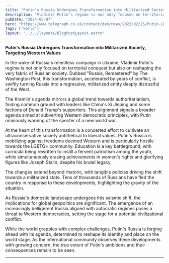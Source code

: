 ```yaml
---
title: "Putin's Russia Undergoes Transformation into Militarized Society, Targeting Western Values"
description: "Vladimir Putin's regime is not only focused on territorial conquest but also on reshaping the very fabric of Russian society."
pubDate: "2024-05-07"
hero: "https://www.telegraph.co.uk/content/dam/news/2022/02/25/Putin-LEAD_trans_NvBQzQNjv4BqqVzuuqpFlyLIwiB6NTmJwfSVWeZ_vEN7c6bHu2jJnT8.jpg?imwidth=680"
tags: ["world"]
layout: "../../layouts/BlogPostLayout.astro"
---
```

**Putin's Russia Undergoes Transformation into Militarized Society, Targeting Western Values**


In the wake of Russia's relentless campaign in Ukraine, Vladimir Putin's regime is not only focused on territorial conquest but also on reshaping the very fabric of Russian society. Dubbed "Russia, Remastered" by The Washington Post, this transformation, accelerated by years of conflict, is swiftly turning Russia into a regressive, militarized entity deeply distrustful of the West.

The Kremlin's agenda mirrors a global trend towards authoritarianism, finding common ground with leaders like China's Xi Jinping and some factions of Donald Trump's supporters. This alignment signals a broader agenda aimed at subverting Western democratic principles, with Putin ominously warning of the specter of a new world war.

At the heart of this transformation is a concerted effort to cultivate an ultraconservative society antithetical to liberal values. Putin's Russia is mobilizing against freedoms deemed Western and is particularly hostile towards the LGBTQ+ community. Education is a key battleground, with curricula being rewritten to instill a fervent patriotism among the youth, while simultaneously erasing achievements in women's rights and glorifying figures like Joseph Stalin, despite his brutal legacy.

The changes extend beyond rhetoric, with tangible policies driving the shift towards a militarized state. Tens of thousands of Russians have fled the country in response to these developments, highlighting the gravity of the situation.

As Russia's domestic landscape undergoes this seismic shift, the implications for global geopolitics are significant. The emergence of an increasingly belligerent Russia aligned with autocratic regimes poses a threat to Western democracies, setting the stage for a potential civilizational conflict.

While the world grapples with complex challenges, Putin's Russia is forging ahead with its agenda, determined to reshape its identity and place on the world stage. As the international community observes these developments with growing concern, the true extent of Putin's ambitions and their consequences remain to be seen.

---
